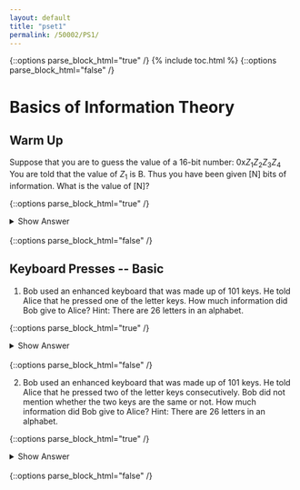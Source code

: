 ```yaml
---
layout: default
title: "pset1"
permalink: /50002/PS1/
---
```


{::options parse_block_html="true" /}
{% include toc.html %}
{::options parse_block_html="false" /}


# Basics of Information Theory

## Warm Up

Suppose that you are to guess the value of a 16-bit number: 0x$Z_1Z_2Z_3Z_4$ You are told that the value of $Z_1$ is B. Thus you have been given [N] bits of information. What is the value of [N]?

{::options parse_block_html="true" /}
<details>
  <summary markdown="span">Show Answer</summary>
  
Obviously $Z_x$ represents 4 bits since these are in hexadecimal number system (indicated with the prefix of `0x`.) We are literally told that the first hex digit is $B = 1011$. Hence we are given **4 bits of information**.  There are still other 12 bits that we do not know of its value. 
</details>
<br/>
{::options parse_block_html="false" /}


## Keyboard Presses -- Basic

  

1.  Bob used an enhanced keyboard that was made up of 101 keys. He told Alice that he pressed one of the letter keys. How much information did Bob give to Alice? Hint: There are 26 letters in an alphabet.

  

  
{::options parse_block_html="true" /}
<details>
<summary markdown="span">Show Answer</summary>

Initially, there's 101 choices. The information that Bob gave Alice narrows down the choices into 26. The information given is therefore $\log_2(101) - \log_2(26) = 1.958$.
</details>
<br/>
{::options parse_block_html="false" /}
  
2.  Bob used an enhanced keyboard that was made up of 101 keys. He told Alice that he pressed two of the letter keys consecutively. Bob did not mention whether the two keys are the same or not. How much information did Bob give to Alice? Hint: There are 26 letters in an alphabet.

 {::options parse_block_html="true" /}
<details>
<summary markdown="span">Show Answer</summary>

Initially, there are $101*_101$ choices. Pressing two letter keys consecutively (might be repeated) narrows down the choices onto $26_*26$. Hence the information given is $\log_2(101^2) - \log_2(26^2) = 3.916$.
</details>
<br/>
{::options parse_block_html="false" /}
  
<!--stackedit_data:
eyJoaXN0b3J5IjpbOTc3NTQ0OTU2XX0=
-->